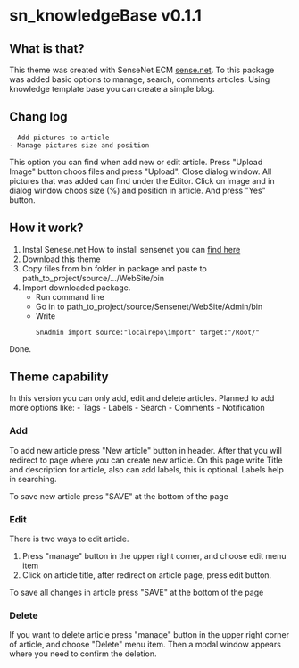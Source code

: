# sn_knowledgeBase v0.1.1

## What is that?

This theme was created with SenseNet ECM [sense.net](https://www.sensenet.com/).
To this package was added basic options to manage, search, comments articles.
Using knowledge template base you can create a simple blog.

## Chang log

	- Add pictures to article
	- Manage pictures size and position
	
This option you can  find when add new or edit article.
Press "Upload Image" button choos files and press "Upload". Close dialog window.
All  pictures that was added can find under the Editor.
Click on image and in dialog window choos size (%) and position in article. And press "Yes" button.


## How it work?

1. Instal Senese.net How to  install sensenet you can [find here](http://wiki.sensenet.com/How_to_install_Sense/Net)
2. Download this theme
3. Copy files from bin folder in package and paste to path_to_project/source/.../WebSite/bin
4. Import downloaded package.
	- Run  command line
	- Go in to path_to_project/source/Sensenet/WebSite/Admin/bin
	- Write
      ```
      SnAdmin import source:"localrepo\import" target:"/Root/"
      ```
Done.


## Theme capability

In this version you can only add, edit and delete articles.
Planned to add more options like:
	- Tags
	- Labels
	- Search
	- Comments
	- Notification


### Add

To add new article press "New article" button in header.
After that you will redirect to page where you can create new article.
On this page write Title and description for article, also can add labels, this is optional.
Labels help in searching.

To save new article press "SAVE" at the bottom of the page


### Edit

There is two ways to edit article.

1. Press "manage" button in the upper right corner, and choose edit menu item
2. Click on article title, after redirect on article page, press edit button.

To save all changes in article press "SAVE" at the bottom of the page


### Delete

If you want to  delete article press "manage" button in the upper right corner of article, and choose "Delete" menu item.
Then a modal window appears where you need to confirm the deletion.

